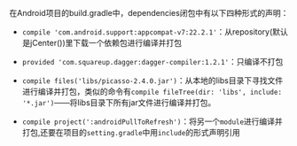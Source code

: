 在Android项目的build.gradle中，dependencies闭包中有以下四种形式的声明：

* `compile 'com.android.support:appcompat-v7:22.2.1'`：从repository(默认是jCenter())里下载一个依赖包进行编译并打包

* `provided 'com.squareup.dagger:dagger-compiler:1.2.1'`：只编译不打包

* `compile files('libs/picasso-2.4.0.jar')`：从本地的libs目录下寻找文件进行编译并打包，类似的命令有`compile fileTree(dir: 'libs', include: '*.jar')`——将libs目录下所有jar文件进行编译并打包。

* `compile project(':androidPullToRefresh')`：将另一个`module`进行编译并打包,还要在项目的`setting.gradle`中用`include`的形式声明引用


